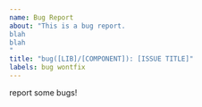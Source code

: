 ```yaml
---
name: Bug Report
about: "This is a bug report.
blah
blah
"
title: "bug([LIB]/[COMPONENT]): [ISSUE TITLE]"
labels: bug wontfix
---
```

report some bugs!

